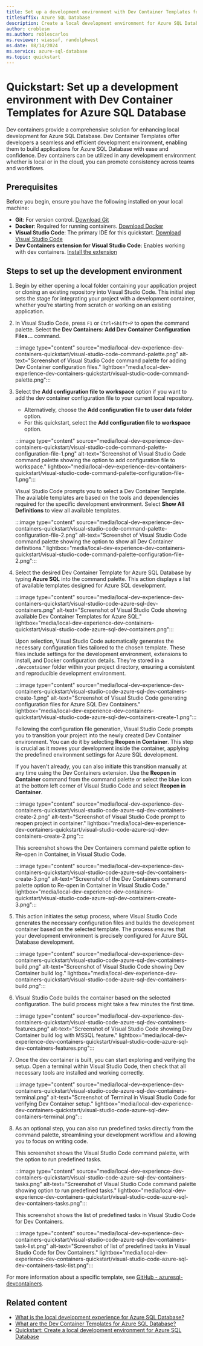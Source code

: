 ```yaml
---
title: Set up a development environment with Dev Container Templates for Azure SQL Database
titleSuffix: Azure SQL Database
description: Create a local development environment for Azure SQL Database using dev containers.
author: croblesm
ms.author: roblescarlos
ms.reviewer: wiassaf, randolphwest
ms.date: 08/14/2024
ms.service: azure-sql-database
ms.topic: quickstart
---
```


# Quickstart: Set up a development environment with Dev Container Templates for Azure SQL Database

Dev containers provide a comprehensive solution for enhancing local development for Azure SQL Database. Dev Container Templates offer developers a seamless and efficient development environment, enabling them to build applications for Azure SQL Database with ease and confidence. Dev containers can be utilized in any development environment whether is local or in the cloud, you can promote consistency across teams and workflows.

## Prerequisites

Before you begin, ensure you have the following installed on your local machine:

- **Git**: For version control. [Download Git](https://git-scm.com/)
- **Docker**: Required for running containers. [Download Docker](https://www.docker.com/get-started)
- **Visual Studio Code**: The primary IDE for this quickstart. [Download Visual Studio Code](https://code.visualstudio.com/)
- **Dev Containers extension for Visual Studio Code**: Enables working with dev containers. [Install the extension](https://marketplace.visualstudio.com/items?itemName=ms-vscode-remote.remote-containers)

## Steps to set up the development environment

1. Begin by either opening a local folder containing your application project or cloning an existing repository into Visual Studio Code. This initial step sets the stage for integrating your project with a development container, whether you're starting from scratch or working on an existing application.

1. In Visual Studio Code, press `F1` or `Ctrl+Shift+P` to open the command palette. Select the **Dev Containers: Add Dev Container Configuration Files...** command.

   :::image type="content" source="media/local-dev-experience-dev-containers-quickstart/visual-studio-code-command-palette.png" alt-text="Screenshot of Visual Studio Code command palette for adding Dev Container configuration files." lightbox="media/local-dev-experience-dev-containers-quickstart/visual-studio-code-command-palette.png":::

1. Select the **Add configuration file to workspace** option if you want to add the dev container configuration file to your current local repository.
   - Alternatively, choose the **Add configuration file to user data folder** option.
   - For this quickstart, select the **Add configuration file to workspace** option.

   :::image type="content" source="media/local-dev-experience-dev-containers-quickstart/visual-studio-code-command-palette-configuration-file-1.png" alt-text="Screenshot of Visual Studio Code command palette showing the option to add configuration file to workspace." lightbox="media/local-dev-experience-dev-containers-quickstart/visual-studio-code-command-palette-configuration-file-1.png":::

   Visual Studio Code prompts you to select a Dev Container Template. The available templates are based on the tools and dependencies required for the specific development environment. Select **Show All Definitions** to view all available templates.

   :::image type="content" source="media/local-dev-experience-dev-containers-quickstart/visual-studio-code-command-palette-configuration-file-2.png" alt-text="Screenshot of Visual Studio Code command palette showing the option to show all Dev Container definitions." lightbox="media/local-dev-experience-dev-containers-quickstart/visual-studio-code-command-palette-configuration-file-2.png":::

1. Select the desired Dev Container Template for Azure SQL Database by typing **Azure SQL** into the command palette. This action displays a list of available templates designed for Azure SQL development.

   :::image type="content" source="media/local-dev-experience-dev-containers-quickstart/visual-studio-code-azure-sql-dev-containers.png" alt-text="Screenshot of Visual Studio Code showing available Dev Container Templates for Azure SQL." lightbox="media/local-dev-experience-dev-containers-quickstart/visual-studio-code-azure-sql-dev-containers.png":::

   Upon selection, Visual Studio Code automatically generates the necessary configuration files tailored to the chosen template. These files include settings for the development environment, extensions to install, and Docker configuration details. They're stored in a `.devcontainer` folder within your project directory, ensuring a consistent and reproducible development environment.

   :::image type="content" source="media/local-dev-experience-dev-containers-quickstart/visual-studio-code-azure-sql-dev-containers-create-1.png" alt-text="Screenshot of Visual Studio Code generating configuration files for Azure SQL Dev Containers." lightbox="media/local-dev-experience-dev-containers-quickstart/visual-studio-code-azure-sql-dev-containers-create-1.png":::

   Following the configuration file generation, Visual Studio Code prompts you to transition your project into the newly created Dev Container environment. You can do it by selecting **Reopen in Container**. This step is crucial as it moves your development inside the container, applying the predefined environment settings for Azure SQL development.

   If you haven't already, you can also initiate this transition manually at any time using the Dev Containers extension. Use the **Reopen in Container** command from the command palette or select the blue icon at the bottom left corner of Visual Studio Code and select **Reopen in Container**.

   :::image type="content" source="media/local-dev-experience-dev-containers-quickstart/visual-studio-code-azure-sql-dev-containers-create-2.png" alt-text="Screenshot of Visual Studio Code prompt to reopen project in container." lightbox="media/local-dev-experience-dev-containers-quickstart/visual-studio-code-azure-sql-dev-containers-create-2.png":::

   This screenshot shows the Dev Containers command palette option to Re-open in Container, in Visual Studio Code.

   :::image type="content" source="media/local-dev-experience-dev-containers-quickstart/visual-studio-code-azure-sql-dev-containers-create-3.png" alt-text="Screenshot of the Dev Containers command palette option to Re-open in Container in Visual Studio Code." lightbox="media/local-dev-experience-dev-containers-quickstart/visual-studio-code-azure-sql-dev-containers-create-3.png":::

1. This action initiates the setup process, where Visual Studio Code generates the necessary configuration files and builds the development container based on the selected template. The process ensures that your development environment is precisely configured for Azure SQL Database development.

   :::image type="content" source="media/local-dev-experience-dev-containers-quickstart/visual-studio-code-azure-sql-dev-containers-build.png" alt-text="Screenshot of Visual Studio Code showing Dev Container build log." lightbox="media/local-dev-experience-dev-containers-quickstart/visual-studio-code-azure-sql-dev-containers-build.png":::

1. Visual Studio Code builds the container based on the selected configuration. The build process might take a few minutes the first time.

   :::image type="content" source="media/local-dev-experience-dev-containers-quickstart/visual-studio-code-azure-sql-dev-containers-features.png" alt-text="Screenshot of Visual Studio Code showing Dev Container build log with MSSQL feature." lightbox="media/local-dev-experience-dev-containers-quickstart/visual-studio-code-azure-sql-dev-containers-features.png":::

1. Once the dev container is built, you can start exploring and verifying the setup. Open a terminal within Visual Studio Code, then check that all necessary tools are installed and working correctly.

   :::image type="content" source="media/local-dev-experience-dev-containers-quickstart/visual-studio-code-azure-sql-dev-containers-terminal.png" alt-text="Screenshot of Terminal in Visual Studio Code for verifying Dev Container setup." lightbox="media/local-dev-experience-dev-containers-quickstart/visual-studio-code-azure-sql-dev-containers-terminal.png":::

1. As an optional step, you can also run predefined tasks directly from the command palette, streamlining your development workflow and allowing you to focus on writing code.

   This screenshot shows the Visual Studio Code command palette, with the option to run predefined tasks.

   :::image type="content" source="media/local-dev-experience-dev-containers-quickstart/visual-studio-code-azure-sql-dev-containers-tasks.png" alt-text="Screenshot of Visual Studio Code command palette showing option to run predefined tasks." lightbox="media/local-dev-experience-dev-containers-quickstart/visual-studio-code-azure-sql-dev-containers-tasks.png":::

   This screenshot shows the list of predefined tasks in Visual Studio Code for Dev Containers.

   :::image type="content" source="media/local-dev-experience-dev-containers-quickstart/visual-studio-code-azure-sql-dev-containers-task-list.png" alt-text="Screenshot of list of predefined tasks in Visual Studio Code for Dev Containers." lightbox="media/local-dev-experience-dev-containers-quickstart/visual-studio-code-azure-sql-dev-containers-task-list.png":::

For more information about a specific template, see [GitHub - azuresql-devcontainers](https://aka.ms/azuresql-devcontainers-repo).

## Related content

- [What is the local development experience for Azure SQL Database?](local-dev-experience-overview.md)
- [What are the Dev Container Templates for Azure SQL Database?](local-dev-experience-dev-containers.md)
- [Quickstart: Create a local development environment for Azure SQL Database](local-dev-experience-quickstart.md)
